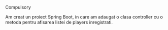 Compulsory

Am creat un proiect Spring Boot, in care am adaugat o clasa controller cu o metoda pentru afisarea listei de players inregistrati.  